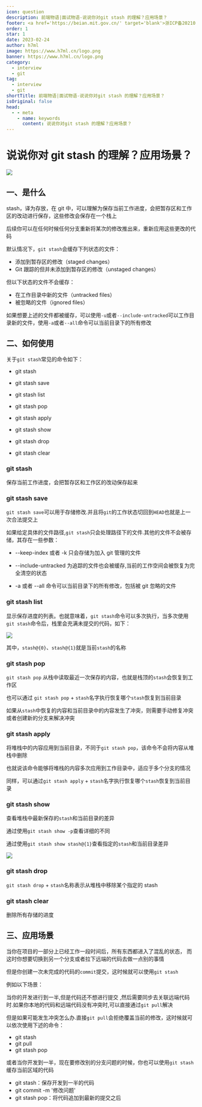 ```yaml
---
icon: question
description: 前端物语|面试物语-说说你对git stash 的理解？应用场景？
footer: <a href='https://beian.mit.gov.cn/' target='blank'>浙ICP备2021037683号-2</a>说说你对git stash 的理解？应用场景？
order: 1
star: 1
date: 2023-02-24
author: h7ml
image: https://www.h7ml.cn/logo.png
banner: https://www.h7ml.cn/logo.png
category:
  - interview
  - git
tag:
  - interview
  - git
shortTitle: 前端物语|面试物语-说说你对git stash 的理解？应用场景？
isOriginal: false
head:
  - - meta
    - name: keywords
      content: 说说你对git stash 的理解？应用场景？
---
```


# 说说你对 git stash 的理解？应用场景？

![](https://nakoruru.h7ml.cn/httpproxy/static.5ibug.net/vitepress/assets/images/interview/83ddf210-fd6f-11eb-bc6f-3f06e1491664.png)

## 一、是什么

stash，译为存放，在 git 中，可以理解为保存当前工作进度，会把暂存区和工作区的改动进行保存，这些修改会保存在一个栈上

后续你可以在任何时候任何分支重新将某次的修改推出来，重新应用这些更改的代码

默认情况下，`git stash`会缓存下列状态的文件：

- 添加到暂存区的修改（staged changes）
- Git 跟踪的但并未添加到暂存区的修改（unstaged changes）

但以下状态的文件不会缓存：

- 在工作目录中新的文件（untracked files）
- 被忽略的文件（ignored files）

如果想要上述的文件都被缓存，可以使用`-u`或者`--include-untracked`可以工作目录新的文件，使用`-a`或者`--all`命令可以当前目录下的所有修改

## 二、如何使用

关于`git stash`常见的命令如下：

- git stash
- git stash save

- git stash list
- git stash pop
- git stash apply
- git stash show

- git stash drop
- git stash clear

### git stash

保存当前工作进度，会把暂存区和工作区的改动保存起来

### git stash save

`git stash save`可以用于存储修改.并且将`git`的工作状态切回到`HEAD`也就是上一次合法提交上

如果给定具体的文件路径,`git stash`只会处理路径下的文件.其他的文件不会被存储，其存在一些参数：

- --keep-index 或者 -k 只会存储为加入 git 管理的文件

- --include-untracked 为追踪的文件也会被缓存,当前的工作空间会被恢复为完全清空的状态
- -a 或者 --all 命令可以当前目录下的所有修改，包括被 git 忽略的文件

### git stash list

显示保存进度的列表。也就意味着，`git stash`命令可以多次执行，当多次使用`git stash`命令后，栈里会充满未提交的代码，如下：

![](https://nakoruru.h7ml.cn/httpproxy/static.5ibug.net/vitepress/assets/images/interview/50216dd0-fccf-11eb-bc6f-3f06e1491664.png)

其中，`stash@{0}`、`stash@{1}`就是当前`stash`的名称

### git stash pop

`git stash pop` 从栈中读取最近一次保存的内容，也就是栈顶的`stash`会恢复到工作区

也可以通过 `git stash pop` + `stash`名字执行恢复哪个`stash`恢复到当前目录

如果从`stash`中恢复的内容和当前目录中的内容发生了冲突，则需要手动修复冲突或者创建新的分支来解决冲突

### git stash apply

将堆栈中的内容应用到当前目录，不同于`git stash pop`，该命令不会将内容从堆栈中删除

也就说该命令能够将堆栈的内容多次应用到工作目录中，适应于多个分支的情况

同样，可以通过`git stash apply` + `stash`名字执行恢复哪个`stash`恢复到当前目录

### git stash show

查看堆栈中最新保存的`stash`和当前目录的差异

通过使用`git stash show -p`查看详细的不同

通过使用`git stash show stash@{1}`查看指定的`stash`和当前目录差异

![](https://nakoruru.h7ml.cn/httpproxy/static.5ibug.net/vitepress/assets/images/interview/458620a0-fccf-11eb-bc6f-3f06e1491664.png)

### git stash drop

`git stash drop` + `stash`名称表示从堆栈中移除某个指定的 stash

### git stash clear

删除所有存储的进度

## 三、应用场景

当你在项目的一部分上已经工作一段时间后，所有东西都进入了混乱的状态， 而这时你想要切换到另一个分支或者拉下远端的代码去做一点别的事情

但是你创建一次未完成的代码的`commit`提交，这时候就可以使用`git stash`

例如以下场景：

当你的开发进行到一半,但是代码还不想进行提交 ,然后需要同步去关联远端代码时.如果你本地的代码和远端代码没有冲突时,可以直接通过`git pull`解决

但是如果可能发生冲突怎么办.直接`git pull`会拒绝覆盖当前的修改，这时候就可以依次使用下述的命令：

- git stash
- git pull
- git stash pop

或者当你开发到一半，现在要修改别的分支问题的时候，你也可以使用`git stash`缓存当前区域的代码

- git stash：保存开发到一半的代码
- git commit -m '修改问题'
- git stash pop：将代码追加到最新的提交之后
